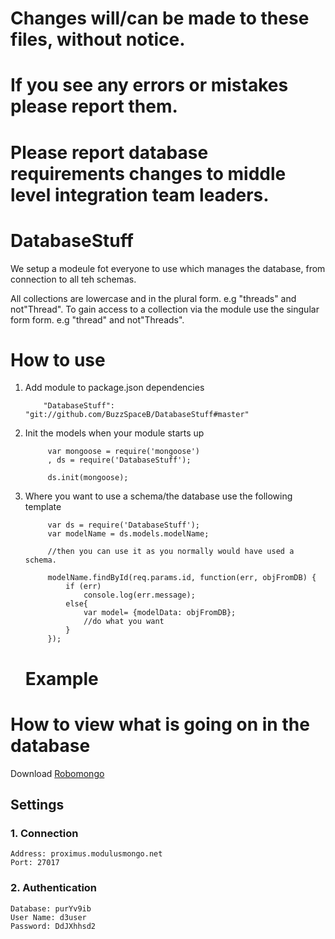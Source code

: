 # Changes will/can be made to these files, without notice.
# If you see any errors or mistakes please report them. 
# Please report database requirements changes to middle level integration team leaders.

# DatabaseStuff
We setup a modeule fot everyone to use which manages the database, from connection to all teh schemas.

All collections are lowercase and in the plural form. e.g "threads" and not"Thread".
To gain access to a collection via the module use the singular form form. e.g "thread" and not"Threads".

# How to use
1. Add module to package.json dependencies

    ```
        "DatabaseStuff": "git://github.com/BuzzSpaceB/DatabaseStuff#master"
    ```
2. Init the models when your module starts up
    ```
         var mongoose = require('mongoose')
         , ds = require('DatabaseStuff');

         ds.init(mongoose);
    ```
3. Where you want to use a schema/the database use the following template
   ```
        var ds = require('DatabaseStuff');
        var modelName = ds.models.modelName;

        //then you can use it as you normally would have used a schema.

        modelName.findById(req.params.id, function(err, objFromDB) {
            if (err)
                console.log(err.message);
            else{
                var model= {modelData: objFromDB};
                //do what you want
            }
        });
   ```
    # Example
# How to view what is going on in the database
Download [Robomongo](http://robomongo.org/)
## Settings
### 1. Connection
    Address: proximus.modulusmongo.net
    Port: 27017
### 2. Authentication
```
Database: purYv9ib
User Name: d3user
Password: DdJXhhsd2
```
